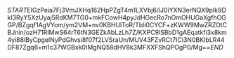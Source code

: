 $START$EIGzPeia7Fj3VmJXHq162HpPZgT4m1LXVbj6/iJ0iYXN3erNQX9pIk9DkI3RyY5XzUyaj5RdKM7TG0+mkFCowH4pyJdHGecRo7nOmOHUGaXgfhOGGP/BZgqf1AgVYom/ym2VM+nv0KBHUlToR/Tbli0CYCF+zKWW9MwZRZOtCBJnin/ozH71RlMwS64rT6tN3GEZkAbLzLh7Z/KXPC9lSBbD1gAEqatkfi3x8km4yi88lByCpgelNyPdGhvsi8f07f2LVSraUn/MUV43FZvRCt7ICi3N0BKIbLR44DF87Zgq6+m1c37WGBxk0IMgNQ58dHV8k3MFXXFShQPOgP0/Mg==$END$